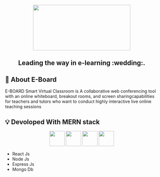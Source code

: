 
<!-- Logo -->
<p align="center">
  <a href="#">
    <img height="150" width="320" src="https://i.postimg.cc/C1cdB79s/logo.png">
  </a>
</p>

<h2 align="center" >
  Leading the way in e-learning :wedding:.
</h2>

<!-- Badges -->
<p align="center">
  
</p>

## :mega: About E-Board

E-BOARD Smart Virtual Classroom is A collaborative web conferencing tool with an online whiteboard, 
breakout rooms, and screen sharingcapabilities for teachers and tutors who want to conduct highly 
interactive live online teaching sessions

## :bulb: Devoloped With MERN stack

<p align="center">
  <img height="50" src="https://www.alioze.com/wp-content/uploads/2016/11/react-js.png" />
  <img height="50" src="https://upload.wikimedia.org/wikipedia/commons/d/d9/Node.js_logo.svg" />
  <img height="50" src="https://miro.medium.com/max/6668/1*XP-mZOrIqX7OsFInN2ngRQ.png" />
  <img height="50" src="https://framalibre.org/sites/default/files/leslogos/mongodb-logo.jpg" />
</p>

- React Js 
- Node Js 
- Express Js 
- Mongo Db 


